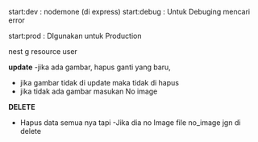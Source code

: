 start:dev : nodemone (di express)
start:debug : Untuk Debuging mencari error

start:prod : DIgunakan untuk Production

<!-- Generate -->

nest g resource user

<!--  -->

**update**
-jika ada gambar, hapus ganti yang baru,

- jika gambar tidak di update maka tidak di hapus
- jika tidak ada gambar masukan No image

**DELETE**

- Hapus data semua nya tapi
  -Jika dia no Image file no_image jgn di delete
